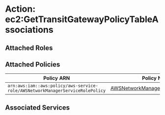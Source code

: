 # Action: ec2:GetTransitGatewayPolicyTableAssociations

## Attached Roles

## Attached Policies

| Policy ARN | Policy Name |
|------------|-------------|
| `arn:aws:iam::aws:policy/aws-service-role/AWSNetworkManagerServiceRolePolicy` | [AWSNetworkManagerServiceRolePolicy](../policies.md#awsnetworkmanagerservicerolepolicy) |

## Associated Services


